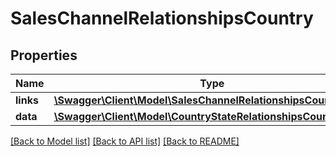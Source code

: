 # SalesChannelRelationshipsCountry

## Properties
Name | Type | Description | Notes
------------ | ------------- | ------------- | -------------
**links** | [**\Swagger\Client\Model\SalesChannelRelationshipsCountryLinks**](SalesChannelRelationshipsCountryLinks.md) |  | [optional] 
**data** | [**\Swagger\Client\Model\CountryStateRelationshipsCountryData**](CountryStateRelationshipsCountryData.md) |  | [optional] 

[[Back to Model list]](../../README.md#documentation-for-models) [[Back to API list]](../../README.md#documentation-for-api-endpoints) [[Back to README]](../../README.md)

